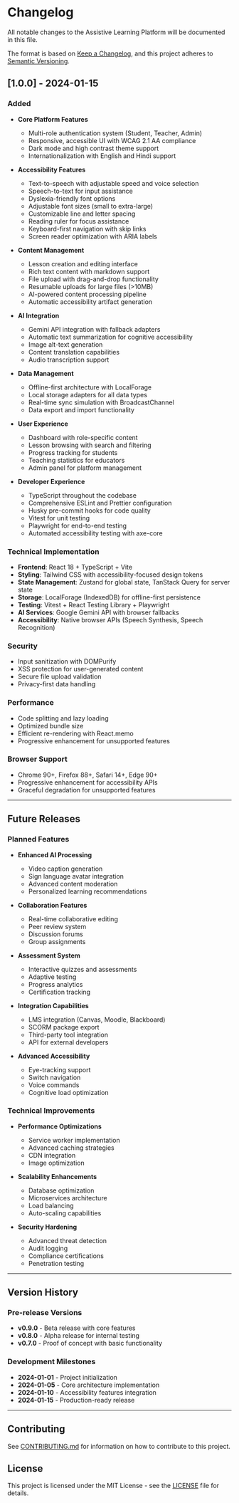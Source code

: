 # Changelog

All notable changes to the Assistive Learning Platform will be documented in this file.

The format is based on [Keep a Changelog](https://keepachangelog.com/en/1.0.0/),
and this project adheres to [Semantic Versioning](https://semver.org/spec/v2.0.0.html).

## [1.0.0] - 2024-01-15

### Added
- **Core Platform Features**
  - Multi-role authentication system (Student, Teacher, Admin)
  - Responsive, accessible UI with WCAG 2.1 AA compliance
  - Dark mode and high contrast theme support
  - Internationalization with English and Hindi support

- **Accessibility Features**
  - Text-to-speech with adjustable speed and voice selection
  - Speech-to-text for input assistance
  - Dyslexia-friendly font options
  - Adjustable font sizes (small to extra-large)
  - Customizable line and letter spacing
  - Reading ruler for focus assistance
  - Keyboard-first navigation with skip links
  - Screen reader optimization with ARIA labels

- **Content Management**
  - Lesson creation and editing interface
  - Rich text content with markdown support
  - File upload with drag-and-drop functionality
  - Resumable uploads for large files (>10MB)
  - AI-powered content processing pipeline
  - Automatic accessibility artifact generation

- **AI Integration**
  - Gemini API integration with fallback adapters
  - Automatic text summarization for cognitive accessibility
  - Image alt-text generation
  - Content translation capabilities
  - Audio transcription support

- **Data Management**
  - Offline-first architecture with LocalForage
  - Local storage adapters for all data types
  - Real-time sync simulation with BroadcastChannel
  - Data export and import functionality

- **User Experience**
  - Dashboard with role-specific content
  - Lesson browsing with search and filtering
  - Progress tracking for students
  - Teaching statistics for educators
  - Admin panel for platform management

- **Developer Experience**
  - TypeScript throughout the codebase
  - Comprehensive ESLint and Prettier configuration
  - Husky pre-commit hooks for code quality
  - Vitest for unit testing
  - Playwright for end-to-end testing
  - Automated accessibility testing with axe-core

### Technical Implementation
- **Frontend**: React 18 + TypeScript + Vite
- **Styling**: Tailwind CSS with accessibility-focused design tokens
- **State Management**: Zustand for global state, TanStack Query for server state
- **Storage**: LocalForage (IndexedDB) for offline-first persistence
- **Testing**: Vitest + React Testing Library + Playwright
- **AI Services**: Google Gemini API with browser fallbacks
- **Accessibility**: Native browser APIs (Speech Synthesis, Speech Recognition)

### Security
- Input sanitization with DOMPurify
- XSS protection for user-generated content
- Secure file upload validation
- Privacy-first data handling

### Performance
- Code splitting and lazy loading
- Optimized bundle size
- Efficient re-rendering with React.memo
- Progressive enhancement for unsupported features

### Browser Support
- Chrome 90+, Firefox 88+, Safari 14+, Edge 90+
- Progressive enhancement for accessibility APIs
- Graceful degradation for unsupported features

---

## Future Releases

### Planned Features
- **Enhanced AI Processing**
  - Video caption generation
  - Sign language avatar integration
  - Advanced content moderation
  - Personalized learning recommendations

- **Collaboration Features**
  - Real-time collaborative editing
  - Peer review system
  - Discussion forums
  - Group assignments

- **Assessment System**
  - Interactive quizzes and assessments
  - Adaptive testing
  - Progress analytics
  - Certification tracking

- **Integration Capabilities**
  - LMS integration (Canvas, Moodle, Blackboard)
  - SCORM package export
  - Third-party tool integration
  - API for external developers

- **Advanced Accessibility**
  - Eye-tracking support
  - Switch navigation
  - Voice commands
  - Cognitive load optimization

### Technical Improvements
- **Performance Optimizations**
  - Service worker implementation
  - Advanced caching strategies
  - CDN integration
  - Image optimization

- **Scalability Enhancements**
  - Database optimization
  - Microservices architecture
  - Load balancing
  - Auto-scaling capabilities

- **Security Hardening**
  - Advanced threat detection
  - Audit logging
  - Compliance certifications
  - Penetration testing

---

## Version History

### Pre-release Versions
- **v0.9.0** - Beta release with core features
- **v0.8.0** - Alpha release for internal testing
- **v0.7.0** - Proof of concept with basic functionality

### Development Milestones
- **2024-01-01** - Project initialization
- **2024-01-05** - Core architecture implementation
- **2024-01-10** - Accessibility features integration
- **2024-01-15** - Production-ready release

---

## Contributing

See [CONTRIBUTING.md](CONTRIBUTING.md) for information on how to contribute to this project.

## License

This project is licensed under the MIT License - see the [LICENSE](LICENSE) file for details.